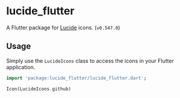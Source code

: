 # lucide_flutter

A Flutter package for [Lucide](https://lucide.dev/) icons. (`v0.547.0`)

## Usage

Simply use the `LucideIcons` class to access the icons in your Flutter application.

```dart
import 'package:lucide_flutter/lucide_flutter.dart';

Icon(LucideIcons.github)
```